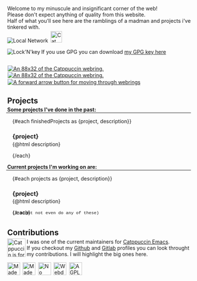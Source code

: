 <script>
    import {finishedProjects, projects} from '$lib/contentData.js';

    import CatppuccinWebring from '$lib/assets/88x31/ctp_webring.webp';
    import WebringBack from '$lib/assets/webring_back.webp';
    import WebringForward from '$lib/assets/webring_forward.webp';

    import Neovim from '$lib/assets/88x31/made_with_neovim.gif';
    import Mac from '$lib/assets/88x31/made_with_mac.gif';
    import Cookies from '$lib/assets/88x31/nocookie.gif';
    import Webdesign from '$lib/assets/88x31/webdesign.gif';
    import Catppuccin from '$lib/assets/catppuccin_is_for_sex_havers.png';
    import Cat from '$lib/assets/88x31/cat.gif';
    import LocalNetwork from '$lib/assets/88x31/local_network.gif';
    import LockNKey from '$lib/assets/retro-os-icons/keys3.png';
    import AGPL from '$lib/assets/88x31/agplv3.gif';
</script>

Welcome to my minuscule and insignificant corner of the web!<br>
Please don't expect anything of quality from this website.<br>
Half of what you'll see here are the ramblings of a madman and projects i've tinkered with.

<div style="margin-top: -0.8em;">

<img src={LocalNetwork} alt="Local Network">
<a href="https://www.youtube.com/watch?v=u0-szsoiWcQ" target="_blank" rel="noopener noreferrer">
    <img src={Cat} height=31vh alt="Cat" title="Meow">
</a>

</div>

<div style="display: flex; align-items: center;">

<a href="/public_key.gpg" download="Garfunkles/Names GPG key.gpg">
    <img src={LockNKey} alt="Lock'N'key" title="GPG" style="float: left;">
</a>

<p>If you use GPG you can download <a href="/public_key.gpg" title="GPG Download" download="Garfunkles/Names GPG key.gpg">my GPG key here</a></p>

</div>

<span class="webring"><a href="https://ctp-webr.ing/garfunkles.space/previous"><img src={WebringBack} alt="An 88x32 of the Catppuccin webring."></a><a href="https://ctp-webr.ing/"><img src={CatppuccinWebring} alt="An 88x32 of the Catppuccin webring."></a><a href="https://ctp-webr.ing/garfunkles.space/next"><img src={WebringForward} alt="A forward arrow button for moving through webrings"></a></span>

## Projects

<div style="margin-top: -1em;">

**Some projects I've done in the past:**

<hr>

<div style="padding-left: 1em;">

{#each finishedProjects as {project, description}}

### {project}

<div style="margin-top: -1em;">

{@html description}

</div>

{/each}

</div>

**Current projects I'm working on are:**

<hr>

<div style="padding-left: 1em;">

{#each projects as {project, description}}

### {project}

<div style="margin-top: -1em;">

{@html description}

</div>
{/each}

<div style="margin-top: -1em; padding-bottom: 5px;">
<sub style="color: var(--text); font-family: courier new;">(I might not even do any of these)</sub>
</div>

</div>

## Contributions

<div style="margin-top: -1em;">

<img src="{Catppuccin}" alt="Catppuccin is for sex havers" title="This statement is entirely true and has been fact checked by true American patriots" height="50vh" style="float: left;">

<p>I was one of the current maintainers for <a href="https://github.com/catppuccin/emacs">Catppuccin Emacs</a>.<br>
If you checkout my <a href="https://github.com/NamesCode">Github</a> and <a href="https://gitlab.com/NamesCode">Gitlab</a> profiles you can look throught my contributions. I will highlight the big ones here.</p>

</div>

<img src="{Mac}" alt="Made with MacOS" height="35vh" title="UNIX > DOS">
<a href="https://neovim.io" target="_blank" rel="noopener noreferrer" title="The best code editor"><img src="{Neovim}" alt="Made with Neovim" height="35vh"></a>
<img src="{Cookies}" alt="No cookies" height="35vh">
<img src="{Webdesign}" alt="Webdesign is my passion :3" height="35vh">
<img src="{AGPL}" alt="AGPL-3.0" height="35vh" title="This website is licensed under AGPL-3.0">

</div>

<style>
hr {
margin-top: -1em;
margin-left: -0.2em
}
img {
    padding-right: 0.25em;
}
.webring img {
    padding: 0.05rem;
}
</style>
